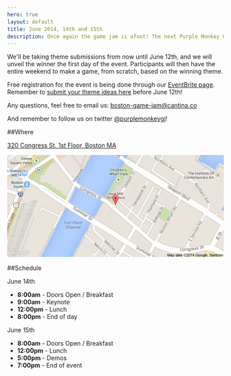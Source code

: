 ```yaml
---
hero: true
layout: default
title: June 2014, 14th and 15th
description: Once again the game jam is afoot! The next Purple Monkey Game Jam is just around the corner and if [the last game jam](/blog/february-2014-recap) is any indication this one will be unforgettable! Same as before the game jam is open for anyone who has any interest in game development and there are no restrictions on the technology (or lack thereof) used to make a game.
---
```


We'll be taking theme submissions from now until June 12th, and we will unveil the winner the first day of the event. Participants will then have the entire weekend to make a game, from scratch, based on the winning theme.

Free registration for the event is being done through our [EventBrite page](https://www.eventbrite.com/e/purple-monkey-game-jam-iv-a-new-hope-tickets-11432933211). Remember to [submit your theme ideas here](/theme-submission/) before June 12th!

Any questions, feel free to email us: [boston-game-jam@cantina.co](mailto:boston-game-jam@cantina.co)

And remember to follow us on twitter [@purplemonkeygj](http://twitter.com/@purplemonkeygj)!

##Where

[320 Congress St. 1st Floor, Boston MA](https://www.google.com/maps/place/320+Congress+St/@42.3513087,-71.0496741,17z/data=!3m1!4b1!4m2!3m1!1s0x89e3707ffd0af36b:0xee01fba0b2b0a7f6)

[![](images/staticmap.png)](https://www.google.com/maps/place/320+Congress+St/@42.3513087,-71.0496741,17z/data=!3m1!4b1!4m2!3m1!1s0x89e3707ffd0af36b:0xee01fba0b2b0a7f6)

##Schedule

June 14th

- **8:00am** - Doors Open / Breakfast
- **9:00am** - Keynote
- **12:00pm** - Lunch
- **8:00pm** - End of day

June 15th

- **8:00am** - Doors Open / Breakfast
- **12:00pm** - Lunch
- **5:00pm** - Demos
- **7:00pm** - End of event
